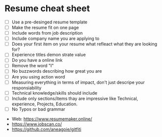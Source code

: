# Resume cheat sheet
- [ ] Use a pre-desinged resume template
- [ ] Make the resume fit on one page
- [ ] Include words from job description
- [ ] Include company name you are applying to 
- [ ] Does your first item on your resume what refleact what they are looking for?
- [ ] Experience titles demon strate value
- [ ] Do you have a online link
- [ ] Remove the word "I"
- [ ] No buzzwords describing how great you are
- [ ] Are you using action word
- [ ] Measuring everything in terms of impact, don't just descripe your responsiability
- [ ] Technical knowledge/skills should include
- [ ] Include only sections/items thay are impressive like Technical, experience, Projects, Education.
- [ ] No Typos or bad grammar

- Web: https://www.resumemaker.online/
- https://www.jobscan.co/
- https://github.com/aneagoie/gitfiti
